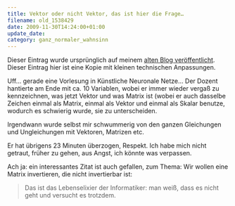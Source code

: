 ```yaml
---
title: Vektor oder nicht Vektor, das ist hier die Frage…
filename: old_1538429
date: 2009-11-30T14:24:00+01:00
update_date:
category: ganz_normaler_wahnsinn
---
```

Dieser Eintrag wurde ursprünglich auf meinem [alten Blog veröffentlicht](https://stu.blogger.de/stories/1538429/). Dieser Eintrag hier ist eine Kopie mit kleinen technischen Anpassungen.

Uff… gerade eine Vorlesung in Künstliche Neuronale Netze… Der Dozent hantierte am Ende mit ca. 10 Variablen, wobei er immer wieder vergaß zu kennzeichnen, was jetzt Vektor und was Matrix ist (wobei er auch dasselbe Zeichen einmal als Matrix, einmal als Vektor und einmal als Skalar benutze, wodurch es schwierig wurde, sie zu unterscheiden.

Irgendwann wurde selbst mir schwummerig von den ganzen Gleichungen und Ungleichungen mit Vektoren, Matrizen etc.

Er hat übrigens 23 Minuten überzogen, Respekt. Ich habe mich nicht getraut, früher zu gehen, aus Angst, ich könnte was verpassen.

Ach ja: ein interessantes Zitat ist auch gefallen, zum Thema: Wir wollen eine Matrix invertieren, die nicht invertierbar ist:

> Das ist das Lebenselixier der Informatiker: man weiß, dass es nicht geht und versucht es trotzdem.
